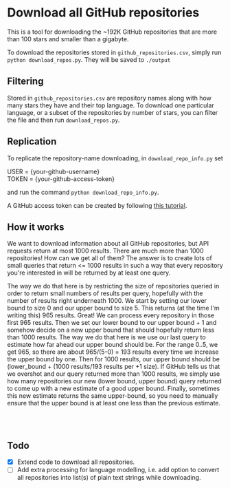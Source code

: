 # Download all GitHub repositories
This is a tool for downloading the ~192K GitHub repositories that are more than 100 stars and smaller than a gigabyte.

To download the repositories stored in `github_repositories.csv`, simply run `python download_repos.py`. They will be saved to `./output`

## Filtering
Stored in `github_repositories.csv` are repository names along with how many stars they have and their top language. To download one particular language, or a subset of the repositories by number of stars, you can filter the file and then run `download_repos.py`.

## Replication
To replicate the repository-name downloading, in `download_repo_info.py` set

USER = {your-github-username}<br>
TOKEN = {your-github-access-token}


 and run the command `python download_repo_info.py`.

A GitHub access token can be created by following [this tutorial](https://docs.github.com/en/github/authenticating-to-github/creating-a-personal-access-token).


## How it works
We want to download information about all GitHub repositories, but API requests return at most 1000 results. There are much more than 1000 repositories! How can we get all of them?
The answer is to create lots of small queries that return <= 1000 results in such a way that every repository you're interested in will be returned by at least one query.

The way we do that here is by restricting the size of repositories queried in order to return small numbers of results per query, hopefully with the number of results right underneath 1000. We start by setting our lower bound to size 0 and our upper bound to size 5. This returns (at the time I'm writing this) 965 results. Great! We can process every repository in those first 965 results. Then we set our lower bound to our upper bound + 1 and somehow decide on a new upper bound that should hopefully return less than 1000 results. The way we do that here is we use our last query to estimate how far ahead our upper bound should be. For the range 0..5, we get 965, so there are about 965/(5-0) = 193 results every time we increase the upper bound by one. Then for 1000 results, our upper bound should be (lower_bound + (1000 results/193 results per +1 size). If GitHub tells us that we overshot and our query returned more than 1000 results, we simply use how many repositories our new (lower bound, upper bound) query returned to come up with a new estimate of a good upper bound. Finally, sometimes this new estimate returns the same upper-bound, so you need to manually ensure that the upper bound is at least one less than the previous estimate.

<br></br>
## Todo
- [x] Extend code to download all repositories.
- [ ] Add extra processing for language modelling, i.e. add option to convert all repositories into list(s) of plain text strings while downloading.
